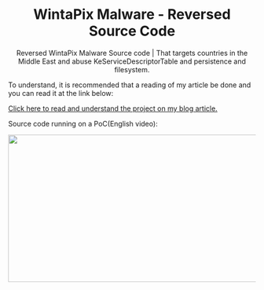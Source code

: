 <h1 align="center"> WintaPix Malware - Reversed Source Code </h1>

<p align="center">
 Reversed WintaPix Malware Source code | That targets countries in the Middle East and abuse KeServiceDescriptorTable and persistence and filesystem.
 </p>

To understand, it is recommended that a reading of my article be done and you can read it at the link below:

[Click here to read and understand the project on my blog article.](https://keowu.re/posts/Malware-Reverse-Engineering-Analyzing-and-Rewriting-the-WINTAPIX-Driver-and-Learning-From-It-English/)


Source code running on a PoC(English video):

 [<img src="https://img.youtube.com/vi/AnIiWo3ASdw/hqdefault.jpg" width="600" height="300"/>](https://www.youtube.com/embed/AnIiWo3ASdw)
